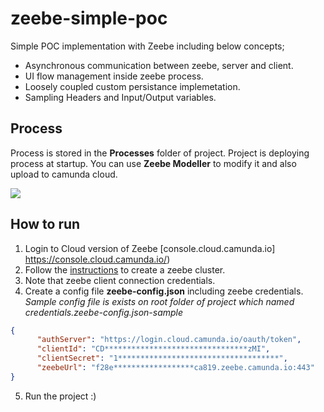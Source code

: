# zeebe-simple-poc

Simple POC implementation with Zeebe including below concepts;

* Asynchronous communication between zeebe, server and client.
* UI flow management inside zeebe process.
* Loosely coupled custom persistance implemetation.
* Sampling Headers and Input/Output variables.

## Process
Process is stored in the **Processes** folder of project. Project is deploying process at startup. You can use **Zeebe Modeller** to modify it and also upload to camunda cloud.

![](https://i.imgur.com/LrZISUQ.png)

## How to run 

1. Login to Cloud version of Zeebe  [console.cloud.camunda.io] https://console.cloud.camunda.io/)
2. Follow the [instructions](https://docs.camunda.io/docs/guides/) to create a zeebe cluster.
3. Note that zeebe client connection credentials.
4. Create a config file **zeebe-config.json** including zeebe credentials. *Sample config file is exists on root folder of project which named credentials.zeebe-config.json-sample*

```json
{
      "authServer": "https://login.cloud.camunda.io/oauth/token",
      "clientId": "CD********************************zMI",
      "clientSecret": "1************************************",
      "zeebeUrl": "f28e******************ca819.zeebe.camunda.io:443"
}
```

5. Run the project :)

